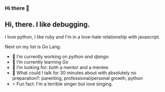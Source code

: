 ### Hi there 👋

<!--
**appsumoluis/appsumoluis** is a ✨ _special_ ✨ repository because its `README.md` (this file) appears on your GitHub profile.

Here are some ideas to get you started:

- 🔭 I’m currently working on ...
- 🌱 I’m currently learning ...
- 👯 I’m looking to collaborate on ...
- 🤔 I’m looking for help with ...
- 💬 Ask me about ...
- 📫 How to reach me: ...
- 😄 Pronouns: ...
- ⚡ Fun fact: ...
-->
## Hi, there. I like debugging.

I love python, I like ruby and I'm in a love-hate relationship with javascript.

Next on my list is Go Lang.

- 🔭 I’m currently working on *python and django*
- 🌱 I’m currently learning *Go*
- 🤔 I’m looking for: both a mentor and a mentee
- 💬 What could I talk for 30 minutes about with absolutely no preparation?: parenting, professional/personal growth, python
- ⚡ Fun fact: I'm a terrible singer but love singing.
